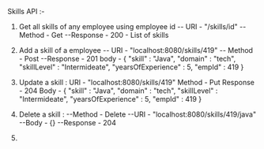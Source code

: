 Skills API :- 
1. Get all skills of any employee using employee id
   -- URI - "/skills/id"
   --Method - Get
   --Response - 200 - List of skills

2. Add a skill of a employee
      -- URI - "localhost:8080/skills/419"
      -- Method - Post
      --Response - 201
      body -
   {
   "skill" : "Java",
   "domain" : "tech",
   "skillLevel" : "Intermideate",
   "yearsOfExperience" : 5,
   "empId" : 419
   }

3. Update a skill :
   URI - "localhost:8080/skills/419"
   Method - Put
   Response - 204 
   Body -
   {
   "skill" : "Java",
   "domain" : "tech",
   "skillLevel" : "Intermideate",
   "yearsOfExperience" : 5,
   "empId" : 419
   }

4. Delete a skill :
   --Method - Delete
   --URI - "localhost:8080/skills/419/java"
   --Body - {}
   --Response - 204
5. 